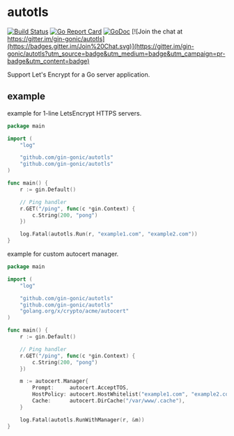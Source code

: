# autotls

[![Build Status](https://travis-ci.org/gin-gonic/autotls.svg?branch=master)](https://travis-ci.org/gin-gonic/autotls) 
[![Go Report Card](https://goreportcard.com/badge/github.com/gin-gonic/autotls)](https://goreportcard.com/report/github.com/gin-gonic/autotls)
[![GoDoc](https://godoc.org/github.com/gin-gonic/autotls?status.svg)](https://godoc.org/github.com/gin-gonic/autotls)
[![Join the chat at https://gitter.im/gin-gonic/autotls](https://badges.gitter.im/Join%20Chat.svg)](https://gitter.im/gin-gonic/autotls?utm_source=badge&utm_medium=badge&utm_campaign=pr-badge&utm_content=badge)

Support Let's Encrypt for a Go server application.

## example

example for 1-line LetsEncrypt HTTPS servers.

[embedmd]:# (example/example1.go go)
```go
package main

import (
	"log"

	"github.com/gin-gonic/autotls"
	"github.com/gin-gonic/autotls"
)

func main() {
	r := gin.Default()

	// Ping handler
	r.GET("/ping", func(c *gin.Context) {
		c.String(200, "pong")
	})

	log.Fatal(autotls.Run(r, "example1.com", "example2.com"))
}
```

example for custom autocert manager.

[embedmd]:# (example/example2.go go)
```go
package main

import (
	"log"

	"github.com/gin-gonic/autotls"
	"github.com/gin-gonic/autotls"
	"golang.org/x/crypto/acme/autocert"
)

func main() {
	r := gin.Default()

	// Ping handler
	r.GET("/ping", func(c *gin.Context) {
		c.String(200, "pong")
	})

	m := autocert.Manager{
		Prompt:     autocert.AcceptTOS,
		HostPolicy: autocert.HostWhitelist("example1.com", "example2.com"),
		Cache:      autocert.DirCache("/var/www/.cache"),
	}

	log.Fatal(autotls.RunWithManager(r, &m))
}
```
